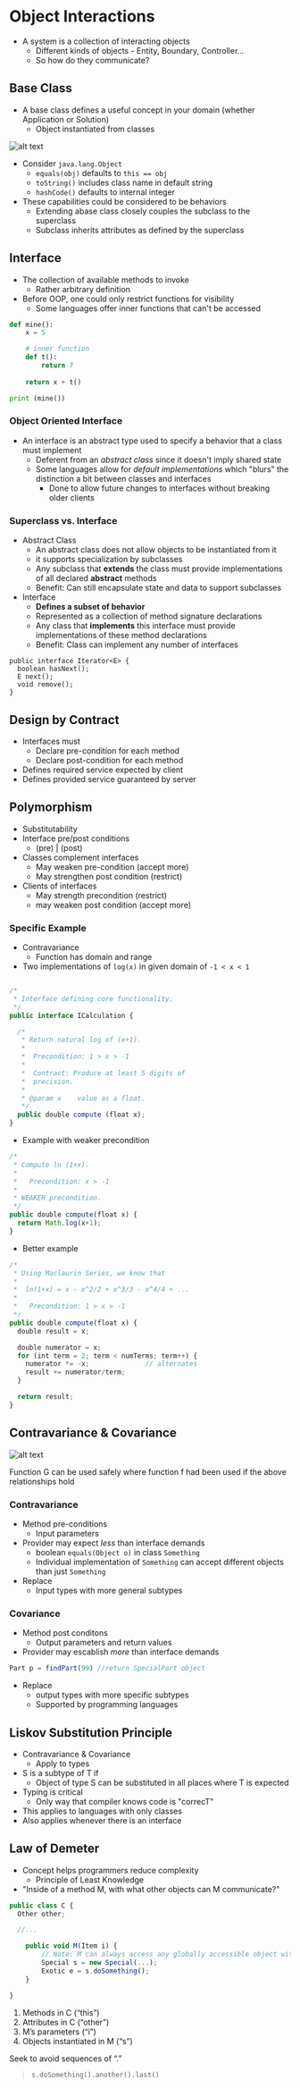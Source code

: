 # Object Interactions

- A system is a collection of interacting objects
  - Different kinds of objects - Entity, Boundary, Controller...
  - So how do they communicate?

## Base Class

- A base class defines a useful concept in your domain (whether Application or Solution)
  - Object instantiated from classes

![alt text](../imgs/4/baseclass.png)

- Consider `java.lang.Object`
  - `equals(obj)` defaults to `this == obj`
  - `toString()` includes class name in default string
  - `hashCode()` defaults to internal integer
- These capabilities could be considered to be behaviors
  - Extending abase class closely couples the subclass to the superclass
  - Subclass inherits attributes as defined by the superclass

## Interface

- The collection of available methods to invoke
  - Rather arbitrary definition
- Before OOP, one could only restrict functions for visibility
  - Some languages offer inner functions that can't be accessed

```py
def mine():
    x = 5

    # inner function
    def t():
        return 7
    
    return x + t()

print (mine())
```

### Object Oriented Interface

- An interface is an abstract type used to specify a behavior that a class must implement
  - Deferent from an *abstract class* since it doesn't imply shared state
  - Some languages allow for *default implementations* which "blurs" the distinction a bit between classes and interfaces
    - Done to allow future changes to interfaces without breaking older clients

### Superclass vs. Interface

- Abstract Class
  - An abstract class does not allow objects to be instantiated from it
  - it supports specialization by subclasses
  - Any subclass that **extends** the class must provide implementations of all declared **abstract** methods
  - Benefit: Can still encapsulate state and data to support subclasses
- Interface
  - **Defines a subset of behavior**
  - Represented as a collection of method signature declarations
  - Any class that **implements** this interface must provide implementations of these method declarations
  - Benefit: Class can implement any number of interfaces

```TS
public interface Iterator<E> {
  boolean hasNext();
  E next();
  void remove();
}
```

## Design by Contract

- Interfaces must
  - Declare pre-condition for each method
  - Declare post-condition for each method
- Defines required service expected by client
- Defines provided service guaranteed by server

## Polymorphism

- Substitutability
- Interface pre/post conditions
  - (pre) | (post)
- Classes complement interfaces
  - May weaken pre-condition (accept more)
  - May strengthen post condition (restrict)
- Clients of interfaces
  - May strength precondition (restrict)
  - may weaken post condition (accept more)
  
### Specific Example

- Contravariance
  - Function has domain and range
- Two implementations of `log(x)` in given domain of `-1 < x < 1`

```ts

/*
 * Interface defining core functionality.
 */
public interface ICalculation {

  /*
   * Return natural log of (x+1).
   * 
   *  Precondition: 1 > x > -1
   *   
   *  Contract: Produce at least 5 digits of   
   *  precision.
   * 
   * @param x    value as a float.  
   */
  public double compute (float x);  
}
```

- Example with weaker precondition

```ts
/*
 * Compute ln (1+x).
 * 
 *   Precondition: x > -1
 * 
 * WEAKER precondition.
 */
public double compute(float x) {
  return Math.log(x+1);
}
```

- Better example

```ts
/*
 * Using Maclaurin Series, we know that
 * 
 *  ln(1+x) = x - x^2/2 + x^3/3 - x^4/4 + ...
 *  
 *   Precondition: 1 > x > -1
 */
public double compute(float x) {
  double result = x;

  double numerator = x;
  for (int term = 2; term < numTerms; term++) {
    numerator *= -x;              // alternates
    result += numerator/term;
  }

  return result;
}
```

## Contravariance & Covariance

![alt text](../imgs/4/covvscontr.png)

Function G can be used safely where function f had been used if the above relationships hold

### Contravariance

- Method pre-conditions
  - Input parameters
- Provider may expect *less* than interface demands
  - boolean `equals(Object o)` in class `Something`
  - Individual implementation of `Something` can accept different objects than just `Something`
- Replace
  - Input types with more general subtypes

### Covariance

- Method post conditons
  - Output parameters and return values
- Provider may escablish *more* than interface demands

```ts
Part p = findPart(99) //return SpecialPart object
```

- Replace
  - output types with more specific subtypes
  - Supported by programming languages

## Liskov Substitution Principle

- Contravariance & Covariance
  - Apply to types
- S is a subtype of T if
  - Object of type S can be substituted in all places where T is expected
- Typing is critical
  - Only way that compiler knows code is "correcT"
- This applies to languages with only classes
- Also applies whenever there is an interface

## Law of Demeter

- Concept helps programmers reduce complexity
  - Principle of Least Knowledge
- "Inside of a method M, with what other objects can M communicate?"

```ts
public class C {
  Other other;

  //...

    public void M(Item i) {
        // Note: M can always access any globally accessible object within the scope of M.
        Special s = new Special(...);
        Exotic e = s.doSomething();
    }

}
```

1. Methods in C (“this”)
2. Attributes in C (“other”)
3. M’s parameters (“i”)
4. Objects instantiated in M (“s”)

Seek to avoid sequences of “.”
> `s.doSomething().another().last()`
